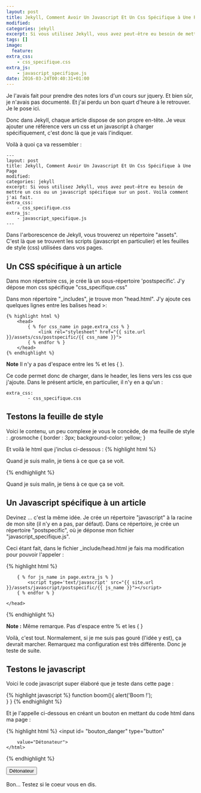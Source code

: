 ```yaml
---
layout: post
title: Jekyll, Comment Avoir Un Javascript Et Un Css Spécifique à Une Page
modified:
categories: jekyll
excerpt: Si vous utilisez Jekyll, vous avez peut-être eu besoin de mettre un css ou un javascript spécifique sur un post. Voilà comment j'ai fait.
tags: []
image:
  feature:
extra_css: 
    - css_specifique.css
extra_js:
    - javascript_specifique.js
date: 2016-03-24T00:40:31+01:00
---
```

Je l'avais fait pour prendre des notes lors d'un cours sur jquery.
Et bien sûr, je n'avais pas documenté. Et j'ai perdu un bon quart d'heure à le retrouver.
Je le pose ici.


Donc dans Jekyll, chaque article dispose de son propre en-tête.
Je veux ajouter une référence vers un css et un javascript à charger spécifiquement, c'est donc là que je vais l'indiquer.

Voilà à quoi ça va ressembler : 


    ---
    layout: post
    title: Jekyll, Comment Avoir Un Javascript Et Un Css Spécifique à Une Page
    modified:
    categories: jekyll
    excerpt: Si vous utilisez Jekyll, vous avez peut-être eu besoin de mettre un css ou un javascript spécifique sur un post. Voilà comment j'ai fait.
    extra_css: 
        - css_specifique.css
    extra_js:
        - javascript_specifique.js
    ---

Dans l'arborescence de Jekyll, vous trouverez un répertoire "assets".  
C'est là que se trouvent les scripts (javascript en particulier) et les feuilles de style (css) utilisées dans vos pages.

## Un CSS spécifique à un article
Dans mon répertoire css, je crée là un sous-répertoire 'postspecific'.
J'y dépose mon css spécifique "css_specifique.css"

Dans mon répertoire "_includes", je trouve mon "head.html".
J'y ajoute ces quelques lignes entre les balises head >:

    {% highlight html %}
        <head>
            { % for css_name in page.extra_css % }
                <link rel="stylesheet" href="{{ site.url }}/assets/css/postspecific/{{ css_name }}">
            { % endfor % }
        </head>
    {% endhighlight %}
    
__Note__ Il n'y a pas d'espace entre les % et les { }.  

Ce code permet donc de charger, dans le header, les liens vers les css que j'ajoute. 
Dans le présent article, en particulier, il n'y en a qu'un :    

    extra_css: 
            - css_specifique.css

## Testons la feuille de style

Voici le contenu, un peu complexe je vous le concède, de ma feuille de style :
    .grosmoche {
        border : 3px;
        background-color: yellow;
    }

Et voilà le html que j'inclus ci-dessous : 
{% highlight html   %}
    <html>
        <div class="grosmoche">
            <p> Quand je suis malin, je tiens à ce que ça se voit.</p>
        </div>
    </html>
{% endhighlight %}

    
<html>
    <div class="grosmoche">
        <p> Quand je suis malin, je tiens à ce que ça se voit.</p>
    </div>
</html>





## Un Javascript spécifique à un article
Devinez ... c'est la même idée.
Je crée un répertoire "javascript" à la racine de mon site (il n'y en a pas, par défaut).
Dans ce répertoire, je crée un répertoire "postspecific", où je déponse mon fichier "javascript_specifique.js".

Ceci étant fait, dans le fichier _include/head.html je fais ma modification pour pouvoir l'appeler :

{% highlight html   %}
    <head>
    
        { % for js_name in page.extra_js % }
            <script type='text/javascript' src="{{ site.url }}/assets/javascript/postspecific/{{ js_name }}"></script>
        { % endfor % }
    
    </head>
{% endhighlight %}

__Note :__ Même remarque. Pas d'espace entre % et les { }


Voilà, c'est tout. Normalement, si je me suis pas gouré (l'idée y est), ça devrait marcher.
Remarquez ma configuration est très différente. Donc je teste de suite.

## Testons le javascript

Voici le code javascript super élaboré que je teste dans cette page :

{% highlight javascript %}
function boom(){
  alert('Boom !');  
}
}
{% endhighlight %}
    
Et je l'appelle ci-dessous en créant un bouton en mettant du code html dans ma page :

{% highlight html %}
    <html>
    <input 
        id= "bouton_danger"
        type="button" 

        value="Détonateur">
    </html>
{% endhighlight %}
    

<html>
    <input 
    id= "bouton_danger"
    type="button" 
    onclick="boom()"
    value="Détonateur">
</html>



<br />
<br />
Bon... Testez si le coeur vous en dis.



